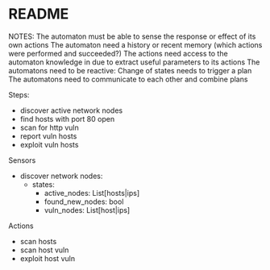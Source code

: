 # README

NOTES: 
    The automaton must be able to sense the response or effect of its own actions
    The automaton need a history or recent memory (which actions were performed and succeeded?)
    The actions need access to the automaton knowledge in due to extract useful parameters to its actions
    The automatons need to be reactive: Change of states needs to trigger a plan
    The automatons need to communicate to each other and combine plans
    
    

Steps:

- discover active network nodes
- find hosts with port 80 open
- scan for http vuln
- report vuln hosts
- exploit vuln hosts


Sensors

* discover network nodes: 
  * states: 
    * active_nodes: List[hosts|ips]
    * found_new_nodes: bool
    * vuln_nodes: List[host|ips]

Actions

* scan hosts
* scan host vuln
* exploit host vuln
